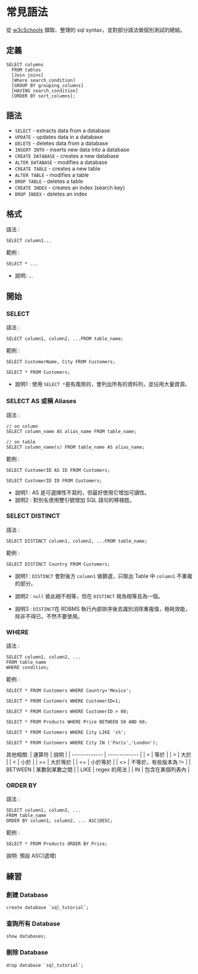 # 常見語法

從 [w3cSchools](https://www.w3schools.com/sql/default.asp) 擷取、整理的 sql syntax，並對部分語法做個別測試的總結。

## 定義

```
SELECT columns
  FROM tables
  [Join joins]
  [Where search_condition]
  [GROUP BY grouping_columns]
  [HAVING search_condition]
  [ORDER BY sort_columns];
```

## 語法

* `SELECT` - extracts data from a database
* `UPDATE` - updates data in a database
* `DELETE` - deletes data from a database
* `INSERT INTO` - inserts new data into a database
* `CREATE DATABASE` - creates a new database
* `ALTER DATABASE` - modifies a database
* `CREATE TABLE` - creates a new table
* `ALTER TABLE` - modifies a table
* `DROP TABLE` - deletes a table
* `CREATE INDEX` - creates an index (search key)
* `DROP INDEX` - deletes an index

## 格式

語法 :
```
SELECT column1...
```

範例 :
```
SELECT * ...
```

* 說明: ...

## 開始

### SELECT

語法 :
```
SELECT column1, column2, ...FROM table_name;
```

範例 :
```
SELECT CustomerName, City FROM Customers;

SELECT * FROM Customers;
```

* 說明1 : 使用 `SELECT *`是有風險的，會列出所有的資料列，並佔用大量資源。

### SELECT AS 或稱 Aliases

語法 :
```
// on column
SELECT column_name AS alias_name FROM table_name;

// on table
SELECT column_name(s) FROM table_name AS alias_name;
```

範例 :
```
SELECT CustomerID AS ID FROM Customers;

SELECT CustomerID ID FROM Customers;
```

* 說明1 : AS 是可選擇性不寫的，但最好使用它增加可讀性。
* 說明2 : 對別名使用雙引號增加 SQL 語句的移植姓。

### SELECT DISTINCT

語法 :
```
SELECT DISTINCT column1, column2, ...FROM table_name;
```

範例 :
```
SELECT DISTINCT Country FROM Customers;
```

* 說明1 : `DISTINCT` 會對後方 `column1` 做篩選，只取出 Table 中 `column1` 不重複的部分。

* 說明2 : `null` 彼此絕不相等，但在 `DISTINCT` 視為相等且為一個。

* 說明3 : `DISTINCT`在 RDBMS 執行內部排序後去識別消除重複值，極耗效能，除非不得已，不然不要使用。


### WHERE

語法 :
```
SELECT column1, column2, ...
FROM table_name
WHERE condition;
```

範例 :
```
SELECT * FROM Customers WHERE Country='Mexico';

SELECT * FROM Customers WHERE CustomerID=1;

SELECT * FROM Customers WHERE CustomerID > 80;

SELECT * FROM Products WHERE Price BETWEEN 50 AND 60;

SELECT * FROM Customers WHERE City LIKE 's%';

SELECT * FROM Customers WHERE City IN ('Paris','London');
```

其他相關:
| 運算符  | 說明 |
| ------------- | ------------- |
| =  | 等於  |
| >  | 大於  |
| <  | 小於 |
| >= | 大於等於  |
| <= | 小於等於  |
| <> | 不等於，有些版本為 !=  |
| BETWEEN  | 某數到某數之間 |
| LIKE  | regex 的用法  |
| IN  | 包含在某個列表內  |

### ORDER BY

語法 :
```
SELECT column1, column2, ...
FROM table_name
ORDER BY column1, column2, ... ASC|DESC;
```

範例 :
```
SELECT * FROM Products ORDER BY Price;
```

說明: 預設 ASC(遞增)

## 練習

### 創建 Database

```
create database `sql_tutorial`;
```

### 查詢所有 Database

```
show databases;
```

### 刪除 Database

```
drop database `sql_tutorial`;
```
